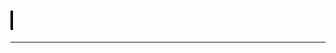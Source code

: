 <h1 style="color: blue; font-family: 'Courier New', Courier, monospace; text-align: center; white-space: nowrap; overflow: hidden; border-right: .15em solid black; width: 0; animation: typing 4s steps(30, end), blink-caret .75s step-end infinite;">Hallo, ich bin's Mika Engels!</h1>
<hr>


<!---
LordAgent/LordAgent is a ✨ special ✨ repository because its `README.md` (this file) appears on your GitHub profile.
You can click the Preview link to take a look at your changes.
--->
